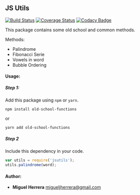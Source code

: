 ## JS Utils
[![Build Status](https://travis-ci.org/mherrera05/old-school-functions.svg?branch=master)](https://travis-ci.org/mherrera05/old-school-functions) [![Coverage Status](https://coveralls.io/repos/github/mherrera05/old-school-functions/badge.svg?branch=master)](https://coveralls.io/github/mherrera05/old-school-functions?branch=master) [![Codacy Badge](https://api.codacy.com/project/badge/Grade/4665523bd4cb45d88ff9fe1b0098ce3e)](https://www.codacy.com/project/migueljherrera/old-school-functions/dashboard?utm_source=github.com&amp;utm_medium=referral&amp;utm_content=mherrera05/old-school-functions&amp;utm_campaign=Badge_Grade_Dashboard)

This package contains some old school and common methods.

Methods:
 * Palindrome
 * Fibonacci Serie
 * Vowels in word
 * Bubble Ordering

#### Usage:

##### Step 1:
Add this package using `npm` or `yarn`.

```
npm install old-school-functions
```
or
```
yarn add old-school-functions
```

##### Step 2
Include this dependency in your code.

```javascript
var utils = require('jsutils');
utils.palindrome(word);
```

#### Author:
 * **Miguel Herrera** <migueljherrera@gmail.com>